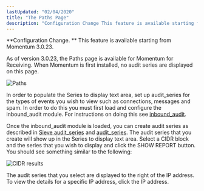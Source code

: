 ```yaml
---
lastUpdated: "02/04/2020"
title: "The Paths Page"
description: "Configuration Change This feature is available starting from Momentum 3 0 23 As of version 3 0 23 the Paths page is available for Momentum for Receiving When Momentum is first installed no audit series are displayed on this page Figure 3 30 Paths In order to populate the Series..."
---
```


**Configuration Change. ** This feature is available starting from Momentum 3.0.23.

As of version 3.0.23, the Paths page is available for Momentum for Receiving. When Momentum is first installed, no audit series are displayed on this page.

<a name="figure_paths"></a> 


![Paths](images/web3/paths.jpg)

In order to populate the Series to display text area, set up audit_series for the types of events you wish to view such as connections, messages and spam. In order to do this you must first load and configure the inbound_audit module. For instructions on doing this see [inbound_audit](/momentum/3/3-reference/3-reference-modules-inbound-audit).

Once the inbound_audit module is loaded, you can create audit series as described in [Sieve audit_series](https://support.messagesystems.com/docs/web/sieve.ecaddons#sieve.ectypes_audit_series) and [audit_series](https://support.messagesystems.com/docs/web/sieve.ref.audit_series). The audit series that you create will show up in the Series to display text area. Select a CIDR block and the series that you wish to display and click the SHOW REPORT button. You should see something similar to the following:

<a name="figure_cidr_results"></a> 


![CIDR results](images/web3/cidr_results.png)

The audit series that you select are displayed to the right of the IP address. To view the details for a specific IP address, click the IP address.
